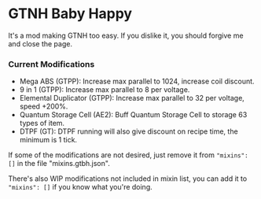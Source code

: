 # GTNH Baby Happy
It's a mod making GTNH too easy. If you dislike it, you should forgive me and close the page.

### Current Modifications
* Mega ABS (GTPP): Increase max parallel to 1024, increase coil discount.
* 9 in 1 (GTPP): Increase max parallel to 8 per voltage.
* Elemental Duplicator (GTPP): Increase max parallel to 32 per voltage, speed +200%.
* Quantum Storage Cell (AE2): Buff Quantum Storage Cell to storage 63 types of item.
* DTPF (GT): DTPF running will also give discount on recipe time, the minimum is 1 tick.

If some of the modifications are not desired, just remove it from `"mixins": []` in the file "mixins.gtbh.json".

There's also WIP modifications not included in mixin list, you can add it to `"mixins": []` if you know what you're doing.
